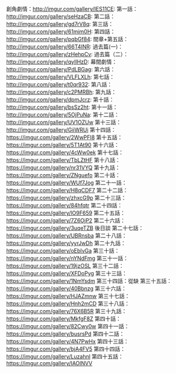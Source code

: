 
創角劇情：http://imgur.com/gallery/IES11CE: 
第一話： http://imgur.com/gallery/seHzaCB: 
第二話：http://imgur.com/gallery/gd7rV8q: 
第三話：http://imgur.com/gallery/61mim0H: 
第四話：http://imgur.com/gallery/pqbGf84: 
間章+第五話：http://imgur.com/gallery/66T4INR: 
過去篇(一)：http://imgur.com/gallery/zHehpCv: 
過去篇（二）：http://imgur.com/gallery/qyIlHzD: 
幕間劇情：http://imgur.com/gallery/PdLBGag: 
第六話：http://imgur.com/gallery/VLFLXLh: 
第七話：http://imgur.com/gallery/t0qr932: 
第八話：http://imgur.com/gallery/c2PMRBh: 
第九話：http://imgur.com/gallery/dpmJcrz: 
第十話：http://imgur.com/gallery/bsSz2ht: 
第十一話：http://imgur.com/gallery/5OjPuNa: 
第十二話：http://imgur.com/gallery/UV1OZUw
第十三話：http://imgur.com/gallery/GiiWRUi
第十四話：https://imgur.com/gallery/2WwPFI8
第十五話：https://imgur.com/gallery/5T1At90
第十六話：https://imgur.com/gallery/4cWw0ek
第十七話：https://imgur.com/gallery/TbLZtHF
第十八話：https://imgur.com/gallery/nr31VYQ
第十九話：https://imgur.com/gallery/ZNguefo
第二十話：https://imgur.com/gallery/WUf7Jog
第二十一話：https://imgur.com/gallery/H8qCDF7
第二十二話：https://imgur.com/gallery/zhxcG9p
第二十三話：https://imgur.com/gallery/84hfqtr
第二十四話：https://imgur.com/gallery/lO9F659
第二十五話：https://imgur.com/gallery/7Z6OjP2
第二十六話：https://imgur.com/gallery/3uqeTZB
後日談
第二十七話：https://imgur.com/gallery/UBRnsba
第二十八話：https://imgur.com/gallery/yyrJwDh
第二十九話：https://imgur.com/gallery/oEbIvGa
第三十話：https://imgur.com/gallery/nYNdFmg
第三十一話：https://imgur.com/gallery/19jzOSL
第三十二話：https://imgur.com/gallery/XFDoPyg
第三十三話：https://imgur.com/gallery/1NmYsdm
第三十四話：從缺
第三十五話：https://imgur.com/gallery/40Bbnzg
第三十六話：https://imgur.com/gallery/HJAZmnw
第三十七話：https://imgur.com/gallery/Hnh2mCD
第三十八話：https://imgur.com/gallery/76X6B5R
第三十九話：https://imgur.com/gallery/MkfgF8Z
第四十話：https://imgur.com/gallery/82Cwy0w
第四十一話：https://imgur.com/gallery/busrsPd
第四十二話：https://imgur.com/gallery/4N7PwHx
第四十三話：https://imgur.com/gallery/bjA4FV5
第四十四話：https://imgur.com/gallery/Luzahnl
第四十五話：https://imgur.com/gallery/IAOlNVV
